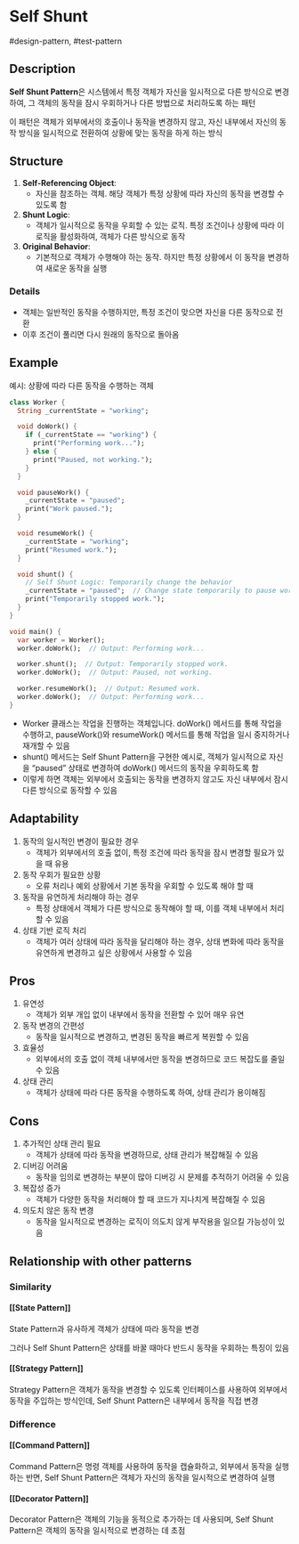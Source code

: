 # Self Shunt

#design-pattern, #test-pattern

## Description

**Self Shunt Pattern**은 시스템에서 특정 객체가 자신을 일시적으로 다른 방식으로 변경하여, 그 객체의 동작을 잠시 우회하거나 다른 방법으로 처리하도록 하는 패턴

이 패턴은 객체가 외부에서의 호출이나 동작을 변경하지 않고, 자신 내부에서 자신의 동작 방식을 일시적으로 전환하여 상황에 맞는 동작을 하게 하는 방식

## Structure

1. **Self-Referencing Object**:
   - 자신을 참조하는 객체. 해당 객체가 특정 상황에 따라 자신의 동작을 변경할 수 있도록 함
2. **Shunt Logic**:
   - 객체가 일시적으로 동작을 우회할 수 있는 로직. 특정 조건이나 상황에 따라 이 로직을 활성화하여, 객체가 다른 방식으로 동작
3. **Original Behavior**:
   - 기본적으로 객체가 수행해야 하는 동작. 하지만 특정 상황에서 이 동작을 변경하여 새로운 동작을 실행

### Details

- 객체는 일반적인 동작을 수행하지만, 특정 조건이 맞으면 자신을 다른 동작으로 전환
- 이후 조건이 풀리면 다시 원래의 동작으로 돌아옴

## Example

예시: 상황에 따라 다른 동작을 수행하는 객체

```dart
class Worker {
  String _currentState = "working";

  void doWork() {
    if (_currentState == "working") {
      print("Performing work...");
    } else {
      print("Paused, not working.");
    }
  }

  void pauseWork() {
    _currentState = "paused";
    print("Work paused.");
  }

  void resumeWork() {
    _currentState = "working";
    print("Resumed work.");
  }

  void shunt() {
    // Self Shunt Logic: Temporarily change the behavior
    _currentState = "paused";  // Change state temporarily to pause work
    print("Temporarily stopped work.");
  }
}

void main() {
  var worker = Worker();
  worker.doWork();  // Output: Performing work...

  worker.shunt();  // Output: Temporarily stopped work.
  worker.doWork();  // Output: Paused, not working.

  worker.resumeWork();  // Output: Resumed work.
  worker.doWork();  // Output: Performing work...
}
```

- Worker 클래스는 작업을 진행하는 객체입니다. doWork() 메서드를 통해 작업을 수행하고, pauseWork()와 resumeWork() 메서드를 통해 작업을 일시 중지하거나 재개할 수 있음
- shunt() 메서드는 Self Shunt Pattern을 구현한 예시로, 객체가 일시적으로 자신을 “paused” 상태로 변경하여 doWork() 메서드의 동작을 우회하도록 함
- 이렇게 하면 객체는 외부에서 호출되는 동작을 변경하지 않고도 자신 내부에서 잠시 다른 방식으로 동작할 수 있음

## Adaptability

1. 동작의 일시적인 변경이 필요한 경우
    - 객체가 외부에서의 호출 없이, 특정 조건에 따라 동작을 잠시 변경할 필요가 있을 때 유용
2. 동작 우회가 필요한 상황
    - 오류 처리나 예외 상황에서 기본 동작을 우회할 수 있도록 해야 할 때
3. 동작을 유연하게 처리해야 하는 경우
    - 특정 상태에서 객체가 다른 방식으로 동작해야 할 때, 이를 객체 내부에서 처리할 수 있음
4. 상태 기반 로직 처리
    - 객체가 여러 상태에 따라 동작을 달리해야 하는 경우, 상태 변화에 따라 동작을 유연하게 변경하고 싶은 상황에서 사용할 수 있음

## Pros

1. 유연성
    - 객체가 외부 개입 없이 내부에서 동작을 전환할 수 있어 매우 유연
2. 동작 변경의 간편성
    - 동작을 일시적으로 변경하고, 변경된 동작을 빠르게 복원할 수 있음
3. 효율성
    - 외부에서의 호출 없이 객체 내부에서만 동작을 변경하므로 코드 복잡도를 줄일 수 있음
4. 상태 관리
    - 객체가 상태에 따라 다른 동작을 수행하도록 하여, 상태 관리가 용이해짐

## Cons

1. 추가적인 상태 관리 필요
    - 객체가 상태에 따라 동작을 변경하므로, 상태 관리가 복잡해질 수 있음
2. 디버깅 어려움
    - 동작을 임의로 변경하는 부분이 많아 디버깅 시 문제를 추적하기 어려울 수 있음
3. 복잡성 증가
    - 객체가 다양한 동작을 처리해야 할 때 코드가 지나치게 복잡해질 수 있음
4. 의도치 않은 동작 변경
    - 동작을 일시적으로 변경하는 로직이 의도치 않게 부작용을 일으킬 가능성이 있음

## Relationship with other patterns

### Similarity

#### [[State Pattern]]

State Pattern과 유사하게 객체가 상태에 따라 동작을 변경

그러나 Self Shunt Pattern은 상태를 바꿀 때마다 반드시 동작을 우회하는 특징이 있음

#### [[Strategy Pattern]]

Strategy Pattern은 객체가 동작을 변경할 수 있도록 인터페이스를 사용하여 외부에서 동작을 주입하는 방식인데, Self Shunt Pattern은 내부에서 동작을 직접 변경

### Difference

#### [[Command Pattern]]

Command Pattern은 명령 객체를 사용하여 동작을 캡슐화하고, 외부에서 동작을 실행하는 반면, Self Shunt Pattern은 객체가 자신의 동작을 일시적으로 변경하여 실행

#### [[Decorator Pattern]]

Decorator Pattern은 객체의 기능을 동적으로 추가하는 데 사용되며, Self Shunt Pattern은 객체의 동작을 일시적으로 변경하는 데 초점
